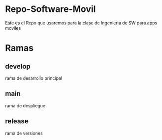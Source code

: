 # Repo-Software-Movil
Este es el Repo que usaremos para la clase de Ingenieria de SW para apps moviles
# Ramas

## develop
rama de desarrollo principal
## main
rama de despliegue
## release
rama de versiones
